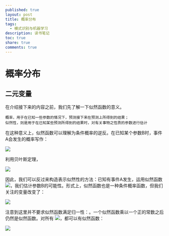 ```yaml
---
published: true
layout: post
title: 概率分布
tags:
  - 模式识别与机器学习
description: 读书笔记
toc: true
share: true
comments: true
---
```

# 概率分布

## 二元变量

在介绍接下来的内容之前，我们先了解一下似然函数的意义。

	概率，用于在已知一些参数的情况下，预测接下来在预测上所得到的结果；
    似然性，则是用于在已知某些预测所得到的结果时，对有关事物之性质的参数进行估计

在这种意义上，似然函数可以理解为条件概率的逆反。在已知某个参数B时，事件A会发生的概率写作：

<img src="http://chart.googleapis.com/chart?cht=tx&chl= P(A\mid B)={\frac{P(A,B)}{P(B)}} ">

利用贝叶斯定理，

<img src="http://chart.googleapis.com/chart?cht=tx&chl= P(B\mid A)={\frac  {P(A\mid B)\;P(B)}{P(A)}}">

因此，我们可以反过来构造表示似然性的方法：已知有事件A发生，运用似然函数 <img src="http://chart.googleapis.com/chart?cht=tx&chl= {\displaystyle \mathbb {L} (B\mid A)} {\mathbb  {L}}(B\mid A)">，我们估计参数B的可能性。形式上，似然函数也是一种条件概率函数，但我们关注的变量改变了：

<img src="http://chart.googleapis.com/chart?cht=tx&chl= b\mapsto P(A\mid B=b)\!">

注意到这里并不要求似然函数满足归一性：。一个似然函数乘以一个正的常数之后仍然是似然函数。对所有 <img src="http://chart.googleapis.com/chart?cht=tx&chl= {\displaystyle \sum _{b\in {\mathcal {B}}}P(A\mid B=b)=1} \sum _{{b\in {\mathcal  {B}}}}P(A\mid B=b)=1">，都可以有似然函数：

<img src="http://chart.googleapis.com/chart?cht=tx&chl= L(b\mid A)=\alpha \;P(A\mid B=b)\!">
